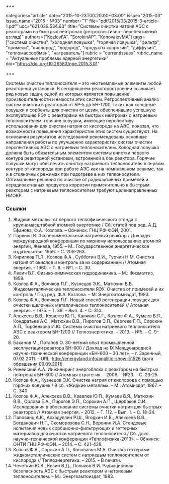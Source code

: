 +++

categories="article"
date="2015-10-23T00:20:00+03:00"
issue="2015-03"
issue_name="2015 - №03"
number="1"
file="pdf/2015/03/2015-3-article-1.pdf"
udc="621.039.534.63"
title="Системы очистки натрия АЭС с реакторами на быстрых нейтронах (ретроспективно- перспективный взгляд)"
authors=["KozlovFA", "SorokinAP", "KonovalovMA"]
tags=["cистема очистки", "холодная ловушка", "горячая ловушка", "фильтр", "примеси", "кислород", "водород", "продукты коррозии", "диффузия", "тепломассообмен", "нагреватель"]
rubric = "сurrentissues"
rubric_name = "Актуальные проблемы ядерной энергетики"
doi="https://doi.org/10.26583/npe.2015.3.01"

+++

Системы очистки теплоносителя – это неотъемлемые элементы любой реакторной установки. В сегодняшнем реакторостроении возникает ряд новых задач, одной из которых является повышение производительности и емкости этих систем. Ретроспективный анализ систем очистки в реакторах от БР-5 до БН-1200, таких как холодные ловушки и сорбенты для очистки от цезия, обеспечившие успешную эксплуатацию ЯЭУ с реакторами на быстрых нейтронах с натриевым теплоносителем, горячие ловушки, имеющие перспективу использования для очистки натрия от кислорода на АЭС, показал, что возможности повышения характеристик этих систем существуют. На основании результатов исследований рекомендованы основные направления работы по улучшению характеристик систем очистки перспективных АЭС с натриевым теплоносителем. Холодная ловушка должна быть обязательным элементом системы очистки первого контура реакторной установки, встроенной в бак реактора. Горячие ловушки могут обеспечить очистку натриевого теплоносителя в первом контуре от кислорода при работе АЭС как на номинальном режиме, так и в стояночных режимах при подогреве в них теплоносителя. Оптимальные решения по очистке от радиоактивных примесей и нерадиоактивных продуктов коррозии применительно к быстрым реакторам с натриевым теплоносителем требуют целенаправленных НИОКР.


### Ссылки

1. Жидкие металлы: от первого теплофизического стенда к крупномасштабной атомной энергетике / Сб. cтатей под ред. А.Д. Ефанова, Ф.А. Козлова. – Обнинск: ГНЦ РФ-ФЭИ, 2001.
2. Паркинс В. Экспериментальный натриевый реактор / Доклады международной конференции по мирному использованию атомной энергии, Женева, 1955. – М.: Государственное энергетическое издательство, 1956. – С. 208-263.
3. Кириллов П.Л., Козлов Ф.А., Субботин В.И., Турчин Н.М. Очистка натрия от окислов и контроль за их содержанием // Атомная энергия. – 1960. – Т. 8. – №1. – С. 30.
4. Левич В.Г. Физико-химическая гидродинамика. – М.: Физматгиз, 1959.
5. Козлов Ф.А., Волчков Л.Г., Кузнецов Э.К., Матюхин В.В. Жидкометаллические теплоносители ЯЭУ. Очистка от примесей и их контроль / Под ред. Ф.А. Козлова. – М: Энергоатомиздат, 1983.
6. Козлов Ф.А., Волчков Л.Г. Новый способ регенерации ловушек для очистки щелочных металлических теплоносителей // Атомная энергия. – 1975. – Т. 39. – Вып. 4. – С. 310.
7. Алексеев В.В., Ковалев Ю.П., Калякин С.Г., Козлов Ф.А., Кумаев В.Я., Кондратьев А.С., Матюхин В.В., Пирогов Э.П., Сергеев Г.П., Сорокин А.П., Торбенкова И.Ю. Системы очистки натриевого теплоносителя АЭС с реактором БН-1200 // Теплоэнергетика. – 2013. – №5. – С. 9-20.
8. Баканов М., Потапов О. 30-летний опыт промышленной эксплуатации реактора БН-600 / Доклад на IX Международной научно-технической конференции «БН-600 – 30 лет». – г. Заречный, 07.02.2011. – URL: http://energyland.info/analitic-show-51526 (дата обращения 09.09.2011).
9. Ринейский А.А. Инжиниринг энергоблока с реактором на быстрых нейтронах БН-800 // Атомная стратегия. – 2006. – №23. – С. 23-25.
10. Козлов Ф.А., Кузнецов Э.К. Очистка натрия от кислорода с помощью горячих ловушек / В сб. «Жидкие металлы». – М.: Атомиздат, 1967. – С. 340.
11. Козлов Ф.А., Алексеев В.В., Ковалев Ю.П., Кумаев В.Я., Матюхин В.В., Орлова Е.А., Пирогов Э.П., Сорокин А.П., Щербаков С.И. Исследования в обоснование системы очистки натрия для быстрых реакторов // Атомная энергия. – 2012. – Т. 112. – Вып. 1. – С. 18-24.
12. Паповянц А.К., Асхадуллин Р.Ш., Ягодкин И.В., Алексеев В.В., Богданович Н.Г., Скоморохова С.Н., Воронин И.А. Стендовые испытания новых сорбционно-фильтрующих и геттерных материалов для очистки натриевого теплоносителя / Сб. докл. научно-технической конференции «Теплофизика-2013». – Обнинск: ОНТИ ГНЦ РФ-ФЭИ. – 2014. – С. 421-428.
13. Козлов Ф.А., Сорокин А.П., Коновалов М.А. Очистка геттерами жидкометаллических систем с натриевым теплоносителем от кислорода // Теплоэнергетика. – 2015. – В печати.
14. Чечеткин Ю.В., Кизин В.Д., Поляков В.И. Радиационная безопасность АЭС с быстрым реактором и натриевым теплоносителем. – М.: Энергоамтоиздат, 1983.